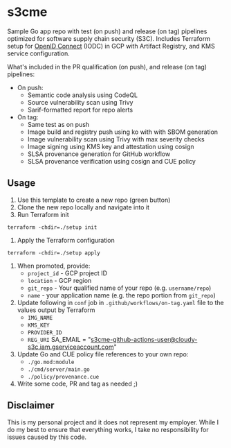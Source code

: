 # s3cme

Sample Go app repo with test (on push) and release (on tag) pipelines optimized for software supply chain security (S3C). Includes Terraform setup for [OpenID Connect](https://openid.net/connect/) (IODC) in GCP with Artifact Registry, and KMS service configuration.

What's included in the PR qualification (on push), and release (on tag) pipelines:

* On push:
  * Semantic code analysis using CodeQL
  * Source vulnerability scan using Trivy
  * Sarif-formatted report for repo alerts
* On tag:
  * Same test as on push
  * Image build and registry push using ko with with SBOM generation 
  * Image vulnerability scan using Trivy with max severity checks
  * Image signing using KMS key and attestation using cosign
  * SLSA provenance generation for GitHub workflow
  * SLSA provenance verification using cosign and CUE policy

## Usage 

1. Use this template to create a new repo (green button)
1. Clone the new repo locally and navigate into it
1. Run Terraform init
```shell
terraform -chdir=./setup init
```
1. Apply the Terraform configuration
```shell
terraform -chdir=./setup apply
```
1. When promoted, provide:
   * `project_id` - GCP project ID
   * `location` - GCP region
   * `git_repo` - Your qualified name of your repo (e.g. `username/repo`)
   * `name` - your application name (e.g. the repo portion from `git_repo`)
1. Update following in `conf` job in `.github/workflows/on-tag.yaml` file to the values output by Terraform
   * `IMG_NAME`
   * `KMS_KEY`
   * `PROVIDER_ID`
   * `REG_URI`
SA_EMAIL = "s3cme-github-actions-user@cloudy-s3c.iam.gserviceaccount.com"
1. Update Go and CUE policy file references to your own repo:
   * `./go.mod:module`
   * `./cmd/server/main.go`
   * `./policy/provenance.cue`
1. Write some code, PR and tag as needed ;) 

## Disclaimer

This is my personal project and it does not represent my employer. While I do my best to ensure that everything works, I take no responsibility for issues caused by this code.
